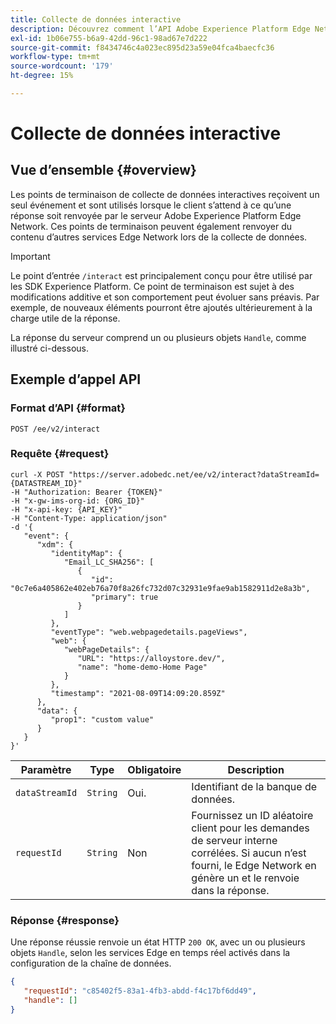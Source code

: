 ```yaml
---
title: Collecte de données interactive
description: Découvrez comment l’API Adobe Experience Platform Edge Network Server effectue la collecte de données interactive.
exl-id: 1b06e755-b6a9-42dd-96c1-98ad67e7d222
source-git-commit: f8434746c4a023ec895d23a59e04fca4baecfc36
workflow-type: tm+mt
source-wordcount: '179'
ht-degree: 15%

---
```


# Collecte de données interactive

## Vue d’ensemble {#overview}

Les points de terminaison de collecte de données interactives reçoivent un seul événement et sont utilisés lorsque le client s’attend à ce qu’une réponse soit renvoyée par le serveur Adobe Experience Platform Edge Network. Ces points de terminaison peuvent également renvoyer du contenu d’autres services Edge Network lors de la collecte de données.

>[!IMPORTANT]
>
>Le point d’entrée `/interact` est principalement conçu pour être utilisé par les SDK Experience Platform. Ce point de terminaison est sujet à des modifications additive et son comportement peut évoluer sans préavis. Par exemple, de nouveaux éléments pourront être ajoutés ultérieurement à la charge utile de la réponse.

La réponse du serveur comprend un ou plusieurs objets `Handle`, comme illustré ci-dessous.

## Exemple d’appel API

### Format d’API {#format}

```http
POST /ee/v2/interact
```

### Requête {#request}

```shell
curl -X POST "https://server.adobedc.net/ee/v2/interact?dataStreamId={DATASTREAM_ID}" 
-H "Authorization: Bearer {TOKEN}" 
-H "x-gw-ims-org-id: {ORG_ID}" 
-H "x-api-key: {API_KEY}" 
-H "Content-Type: application/json" 
-d '{
   "event": {
      "xdm": {
         "identityMap": {
            "Email_LC_SHA256": [
               {
                  "id": "0c7e6a405862e402eb76a70f8a26fc732d07c32931e9fae9ab1582911d2e8a3b",
                  "primary": true
               }
            ]
         },
         "eventType": "web.webpagedetails.pageViews",
         "web": {
            "webPageDetails": {
               "URL": "https://alloystore.dev/",
               "name": "home-demo-Home Page"
            }
         },
         "timestamp": "2021-08-09T14:09:20.859Z"
      },
      "data": {
         "prop1": "custom value"
      }
   }
}'
```

| Paramètre | Type | Obligatoire | Description |
| --- | --- | --- | --- |
| `dataStreamId` | `String` | Oui. | Identifiant de la banque de données. |
| `requestId` | `String` | Non | Fournissez un ID aléatoire client pour les demandes de serveur interne corrélées. Si aucun n’est fourni, le Edge Network en génère un et le renvoie dans la réponse. |

### Réponse {#response}

Une réponse réussie renvoie un état HTTP `200 OK`, avec un ou plusieurs objets `Handle`, selon les services Edge en temps réel activés dans la configuration de la chaîne de données.

```json
{
   "requestId": "c85402f5-83a1-4fb3-abdd-f4c17bf6dd49",
   "handle": []
}
```
